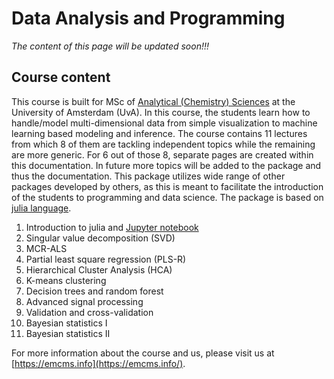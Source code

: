 # Data Analysis and Programming

*The content of this page will be updated soon!!!* 

## Course content

This course is built for MSc of [Analytical (Chemistry) Sciences](https://www.uva.nl/shared-content/programmas/en/masters/chemistry-analytical-sciences/analytical-sciences.html?cb) at the University of Amsterdam (UvA). In this course, the students learn how to handle/model multi-dimensional data from simple visualization to machine learning based modeling and inference. The course contains 11 lectures from which 8 of them are tackling independent topics while the remaining are more generic. For 6 out of those 8, separate pages are created within this documentation. In future more topics will be added to the package and thus the documentation. This package utilizes wide range of other packages developed by others, as this is meant to facilitate the introduction of the students to programming and data science. The package is based on [julia language](https://julialang.org/). 

1. Introduction to julia and [Jupyter notebook](https://jupyter.org/)
2. Singular value decomposition (SVD)
3. MCR-ALS
4. Partial least square regression (PLS-R)
5. Hierarchical Cluster Analysis (HCA)
6. K-means clustering 
7. Decision trees and random forest 
8. Advanced signal processing 
9. Validation and cross-validation 
10. Bayesian statistics I 
11. Bayesian statistics II

For more information about the course and us, please visit us at [https://emcms.info](https://emcms.info/). 
